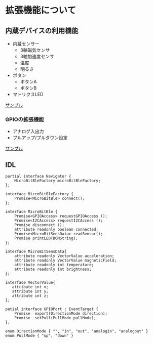 # 拡張機能について

## 内蔵デバイスの利用機能
- 内蔵センサー
   - 3軸磁気センサ
   - 3軸加速度センサ
   - 温度
   - 明るさ
- ボタン
   - ボタンA
   - ボタンB
- マトリクスLED

[サンプル](../examples#内蔵デバイス)

### GPIOの拡張機能
- アナログ入出力
- プルアップ/プルダウン設定

[サンプル](../examples#拡張gpio)

## IDL

```
partial interface Navigator {
    MicroBitBleFactory microBitBleFactory;
};

interface MicroBitBleFactory {
    Promise<MicroBitBle> connect();
};

interface MicroBitBle {
    Promise<GPIOAccess> requestGPIOAccess ();
    Promise<I2CAccess> requestI2CAccess ();
    Promise disconnect ();
    attribute readonly boolean connected;
    Promise<MicroBitSensData> readSensor();
    Promise printLED(DOMString);
};

interface MicroBitSensData{
    attribute readonly VectorValue acceleration;
    attribute readonly VectorValue magneticField;
    attribute readonly int temperature;
    attribute readonly int brightness;
};

interface VectorValue{
   attribute int x;
   attribute int y;
   attribute int z;
};

patial interface GPIOPort : EventTarget {
    Promise  export(DirectionMode direction);
    Promise  setPull(PullMode pullMode);
};

enum DirectionMode { "", "in", "out", "analogin", "analogout" }
enum PullMode { "up", "down" }

```


